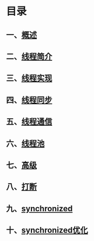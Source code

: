 # 目录

## 一、[概述](./1.md)

## 二、[线程简介](./2.md)

## 三、[线程实现](./3.md)

## 四、[线程同步](./4.md)

## 五、[线程通信](./5.md)

## 六、[线程池](./6.md)

## 七、[高级](./7.md)

## 八、[打断](./8.md)

## 九、[synchronized](./9.md)

## 十、[synchronized优化](./10.md)